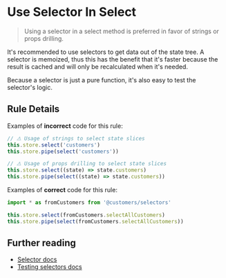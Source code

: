 # Use Selector In Select

> Using a selector in a select method is preferred in favor of strings or props drilling.

It's recommended to use selectors to get data out of the state tree.
A selector is memoized, thus this has the benefit that it's faster because the result is cached and will only be recalculated when it's needed.

Because a selector is just a pure function, it's also easy to test the selector's logic.

## Rule Details

Examples of **incorrect** code for this rule:

```ts
// ⚠ Usage of strings to select state slices
this.store.select('customers')
this.store.pipe(select('customers'))

// ⚠ Usage of props drilling to select state slices
this.store.select((state) => state.customers)
this.store.pipe(select((state) => state.customers))
```

Examples of **correct** code for this rule:

```ts
import * as fromCustomers from '@customers/selectors'

this.store.select(fromCustomers.selectAllCustomers)
this.store.pipe(select(fromCustomers.selectAllCustomers))
```

## Further reading

- [Selector docs](https://ngrx.io/guide/store/selectors)
- [Testing selectors docs](https://ngrx.io/guide/store/testing#testing-selectors)
